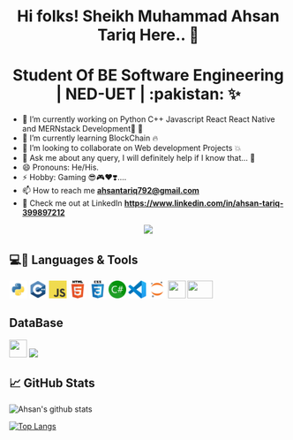 <h1 align="center">Hi folks! Sheikh Muhammad Ahsan Tariq Here.. 👋 </h1>
<h1 align="center">Student Of BE Software Engineering | NED-UET | :pakistan: ✨</h1>

- 🔭 I’m currently working on Python C++ Javascript React React Native and MERNstack Development:black_heart: :black_heart:
- 🌱 I’m currently learning BlockChain :fire:
- 👯 I’m looking to collaborate on Web development Projects :boom:
- 💬 Ask me about any query, I will definitely help if I know that... :slightly_smiling_face:
- 😄 Pronouns: He/His.
- ⚡ Hobby: Gaming  :sunglasses::video_game::heart::heavy_heart_exclamation:....
- 📫 How to reach me **ahsantariq792@gmail.com**
- 👨‍ Check me out at LinkedIn **https://www.linkedin.com/in/ahsan-tariq-399897212**

<p align="center">
<img src="http://slinky.me/uploads/pic/8/slinky_me_54956135c9496.gif" >
</p>



## 💻🔧 Languages & Tools

<img height="32" width="32" src="https://raw.githubusercontent.com/github/explore/80688e429a7d4ef2fca1e82350fe8e3517d3494d/topics/python/python.png" />                         <img height="32" width="32" src="https://raw.githubusercontent.com/github/explore/80688e429a7d4ef2fca1e82350fe8e3517d3494d/topics/cpp/cpp.png" />
<img height="32" width="32" src="https://raw.githubusercontent.com/github/explore/80688e429a7d4ef2fca1e82350fe8e3517d3494d/topics/javascript/javascript.png" />
<img height="32" width="32" src="https://raw.githubusercontent.com/github/explore/80688e429a7d4ef2fca1e82350fe8e3517d3494d/topics/html/html.png" />
<img height="32" width="32" src="https://raw.githubusercontent.com/github/explore/80688e429a7d4ef2fca1e82350fe8e3517d3494d/topics/css/css.png" />
<img height="32" width="32" src="https://raw.githubusercontent.com/github/explore/80688e429a7d4ef2fca1e82350fe8e3517d3494d/topics/csharp/csharp.png" />
<img height="32" width="32" src="https://raw.githubusercontent.com/github/explore/80688e429a7d4ef2fca1e82350fe8e3517d3494d/topics/visual-studio-code/visual-studio-code.png" />
<img height="32" width="32" src="https://raw.githubusercontent.com/github/explore/80688e429a7d4ef2fca1e82350fe8e3517d3494d/topics/jupyter-notebook/jupyter-notebook.png" />
<img height="32" width="32" src="https://cdn.freebiesupply.com/logos/large/2x/react-1-logo-png-transparent.png" />
<img height="32" width="46" src="https://upload.wikimedia.org/wikipedia/commons/thumb/d/d9/Node.js_logo.svg/1280px-Node.js_logo.svg.png" />

## DataBase

<img height="32" width="32" src="https://seeklogo.com/images/F/firebase-logo-402F407EE0-seeklogo.com.png" />
<img src="https://www.vectorlogo.zone/logos/mongodb/mongodb-ar21.svg">

## &#x1f4c8; GitHub Stats

![Ahsan's github stats](https://github-readme-stats.vercel.app/api?username=ahsantariq792&count_private=true&hide=prs&show_icons=true&theme=chartreuse-dark)

[![Top Langs](https://github-readme-stats.vercel.app/api/top-langs/?username=ahsantariq792&theme=highcontrast&langs_count=8)](https://github.com/ahsantariq792/github-readme-stats)


